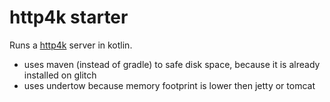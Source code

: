 http4k starter
==============
Runs a [http4k](https://www.http4k.org/) server in kotlin.

- uses maven (instead of gradle) to safe disk space, because it is already installed on glitch 
- uses undertow because memory footprint is lower then jetty or tomcat